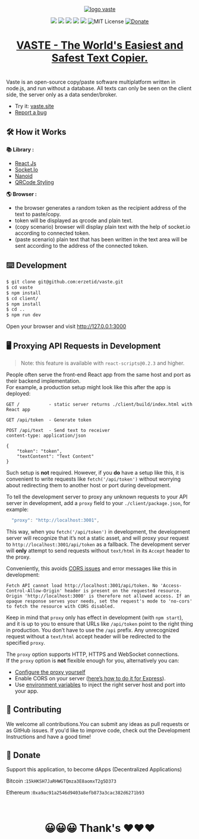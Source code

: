 <!-- <center> -->
<div align="center">

[![logo vaste](https://vaste.s3.ap-southeast-1.amazonaws.com/apple-icon.png 'logo vaste')](https://vaste.site 'logo vaste')

![](https://img.shields.io/github/stars/erzetid/vaste)
![](https://img.shields.io/github/forks/erzetid/vaste)
![](https://img.shields.io/github/tag/erzetid/vaste)
![](https://img.shields.io/github/release/erzetid/vaste)
![](https://img.shields.io/github/issues/erzetid/vaste)
![MIT License](https://img.shields.io/static/v1.svg?label=📜%20License&message=MIT&color=informational)
[![Donate](https://img.shields.io/badge/Donate-PayPal-green.svg)](https://www.paypal.com/paypalme/fahrizalm14)
<a href="https://vaste.site/">

<h1 align="center">VASTE - The World's Easiest and Safest Text Copier.</h1>

  </a>
</div>
<!-- <center/> -->

#

Vaste is an open-source copy/paste software multiplatform written in node.js, and run without a database.
All texts can only be seen on the client side, the server only as a data sender/broker.

- Try it: <a href="https://vaste.site">vaste.site<a/>
- <a href="https://github.com/erzetid/vaste/issues">Report a bug<a/>

## 🛠️ How it Works

**📚 Library :**

- <a href="https://reactjs.org/">React Js<a/>
- <a href="https://socket.io">Socket.Io<a/>
- <a href="https://github.com/ai/nanoid">Nanoid<a/>
- <a href="hhttps://qr-code-styling.com">QRCode Styling<a/>

**🌎 Browser :**

- the browser generates a random token as the recipient address of the text to paste/copy.
- token will be displayed as qrcode and plain text.
- (copy scenario) browser will display plain text with the help of socket.io according to connected token.
- (paste scenario) plain text that has been written in the text area will be sent according to the address of the connected token.

## ⌨️ Development

```bash
$ git clone git@github.com:erzetid/vaste.git
$ cd vaste
$ npm install
$ cd client/
$ npm install
$ cd ..
$ npm run dev
```

Open your browser and visit http://127.0.0.1:3000

## 🖥️ Proxying API Requests in Development

> Note: this feature is available with `react-scripts@0.2.3` and higher.

People often serve the front-end React app from the same host and port as their backend implementation.<br>
For example, a production setup might look like this after the app is deployed:

```
GET /           - static server returns ./client/build/index.html with React app

GET /api/token  - Generate token

POST /api/text  - Send text to receiver
content-type: application/json

{
    "token": "token",
    "textContent": "Text Content"
}
```

Such setup is **not** required. However, if you **do** have a setup like this, it is convenient to write requests like `fetch('/api/token')` without worrying about redirecting them to another host or port during development.

To tell the development server to proxy any unknown requests to your API server in development, add a `proxy` field to your `./client/package.json`, for example:

```js
  "proxy": "http://localhost:3001",
```

This way, when you `fetch('/api/token')` in development, the development server will recognize that it’s not a static asset, and will proxy your request to `http://localhost:3001/api/token` as a fallback. The development server will **only** attempt to send requests without `text/html` in its `Accept` header to the proxy.

Conveniently, this avoids [CORS issues](http://stackoverflow.com/questions/21854516/understanding-ajax-cors-and-security-considerations) and error messages like this in development:

```
Fetch API cannot load http://localhost:3001/api/token. No 'Access-Control-Allow-Origin' header is present on the requested resource. Origin 'http://localhost:3000' is therefore not allowed access. If an opaque response serves your needs, set the request's mode to 'no-cors' to fetch the resource with CORS disabled.
```

Keep in mind that `proxy` only has effect in development (with `npm start`), and it is up to you to ensure that URLs like `/api/token` point to the right thing in production. You don’t have to use the `/api` prefix. Any unrecognized request without a `text/html` accept header will be redirected to the specified `proxy`.

The `proxy` option supports HTTP, HTTPS and WebSocket connections.<br>
If the `proxy` option is **not** flexible enough for you, alternatively you can:

- [Configure the proxy yourself](#configuring-the-proxy-manually)
- Enable CORS on your server ([here’s how to do it for Express](http://enable-cors.org/server_expressjs.html)).
- Use [environment variables](#adding-custom-environment-variables) to inject the right server host and port into your app.

## 👏 Contributing

We welcome all contributions.You can submit any ideas as pull requests or as GitHub issues. If you'd like to improve code, check out the Development Instructions and have a good time!

## 🎁 Donate

Support this application, to become dApps (Decentralized Applications)

<p>

Bitcoin :`15kHKSH7JaRHWGTQmza3E8aomxT2g5D373`<p/>

<p>

Ethereum :`0xa9ac91a2546d9403a8efb873a3cac382d6271b93`<p/>

<br>

<h1 align="center"> 😀😀😀 Thank's ❤️❤️❤️ </h1>
